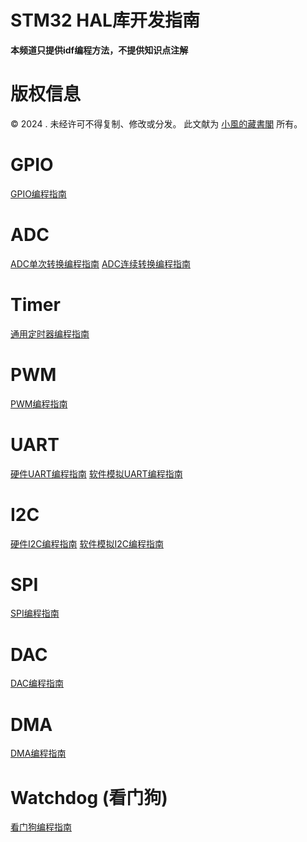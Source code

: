 # STM32 HAL库开发指南
**本频道只提供idf编程方法，不提供知识点注解**

# 版权信息

© 2024 . 未经许可不得复制、修改或分发。 此文献为 [小風的藏書閣](https://t.me/xfp2333) 所有。

# GPIO 
[GPIO编程指南](./GPIO/GPIO.md)

# ADC

[ADC单次转换编程指南](./ADC/ADCSHORT/ADCSHORT.MD)
[ADC连续转换编程指南](./ADC/ADCCOTINUOS/ADCCOTIN.MD)

# Timer

[通用定时器编程指南](./Timer/Timer.md)

# PWM
[PWM编程指南](./PWM/PWM.MD)

# UART
[硬件UART编程指南](./UART/HARDWARE/HARDWARE_UART.MD)
[软件模拟UART编程指南](./UART/Software/SOFTWARE_UART.MD)

# I2C 
[硬件I2C编程指南](./I2C/HARDWARE/HARDWARE_I2C.MD)
[软件模拟I2C编程指南](./I2C/SOFTERWARE/SOFTWARE_I2C.MD)

# SPI
[SPI编程指南](./SPI/SPI.MD)


# DAC
[DAC编程指南](./DAC/DAC.MD)

# DMA
[DMA编程指南](./DMA/DMA.MD)

# Watchdog (看门狗)
[看门狗编程指南](./WATCHDOG/WATCHDOG.MD)